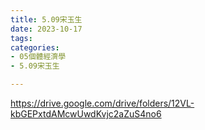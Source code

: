 ```yaml
---
title: 5.09宋玉生
date: 2023-10-17
tags: 
categories:
- 05個體經濟學
- 5.09宋玉生

---
```

https://drive.google.com/drive/folders/12VL-kbGEPxtdAMcwUwdKvjc2aZuS4no6

